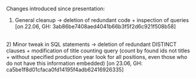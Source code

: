 Changes introduced since presentation:

1) General cleanup -> deletion of redundant code + inspection of queries [on 22.06, GH: 3ab86be7408aed4041b66b3f5f2d6c921f508b58]
<br>
2) Minor tweak in SQL statements -> deletion of redundant DISTINCT clauses + modification of title counting query (count by found ids not titles + without specified production year look for all positions, even those who do not have this information embedded) [on 23.06, GH: ca5be1f8d01cfaca0fd14195f4adb62416926335]
